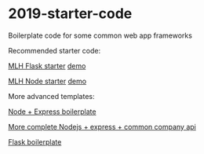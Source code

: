 # 2019-starter-code
Boilerplate code for some common web app frameworks

Recommended starter code: 

[MLH Flask starter](https://github.com/MLH/mlh-hackathon-flask-starter) [demo](https://hackathon-starter-python.herokuapp.com)

[MLH Node starter](https://github.com/MLH/mlh-hackathon-nodejs-starter) [demo](https://hackathon-starter-nodejs.herokuapp.com)


More advanced templates: 

[Node + Express boilerplate](https://github.com/CalamariDude/express-starter)

[More complete Nodejs + express + common company api](https://github.com/sahat/hackathon-starter)

[Flask boilerplate](https://github.com/ojengwa/Flask-Hackathon-Starter)

